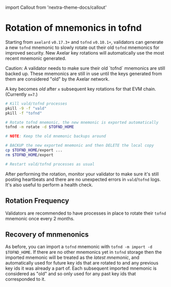 import Callout from 'nextra-theme-docs/callout'

# Rotation of mnemonics in tofnd

Starting from `axelard` `v0.17.3+` and `tofnd` `v0.10.1+`, validators can generate a new `tofnd` mnemonic
to slowly rotate out their old `tofnd` mnemonics for improved security.
New Axelar key rotations will automatically use the most recent mnemonic generated.

<Callout type="warning" emoji="⚠️">
  Caution: A validator needs to make sure their old `tofnd` mnemonics are still backed up.
  These mnemonics are still in use until the keys generated from them are considered "old" by the Axelar network.
</Callout>

A key becomes _old_ after `x` subsequent key rotations for that EVM chain. (Currently `x=7`.)

```bash
# Kill vald/tofnd processes
pkill -9 -f "vald"
pkill -f "tofnd"

# Rotate tofnd mnemonic, the new mnemonic is exported automatically
tofnd -m rotate -d $TOFND_HOME

# NOTE: Keep the old mnemonic backups around

# BACKUP the new exported mnemonic and then DELETE the local copy
cp $TOFND_HOME/export ...
rm $TOFND_HOME/export

# Restart vald/tofnd processes as usual
```

After performing the rotation, monitor your validator to make sure it's
still posting heartbeats and there are no unexpected errors in `vald`/`tofnd` logs.
It's also useful to perform a health check.

## Rotation Frequency

Validators are recommended to have processes in place to rotate their `tofnd` mnemonic once every 2 months.

## Recovery of mnmenonics

As before, you can import a `tofnd` mnemonic with `tofnd -m import -d $TOFND_HOME`.
If there are no other mnemonics yet in `tofnd` storage then the imported mnemonic will be treated as the *latest mnemonic*, 
and automatically used for future key ids that are rotated to and any previous key ids it was already a part of.
Each subsequent imported mnemonic is considered as "old"
and so only used for any past key ids that corresponded to it.
